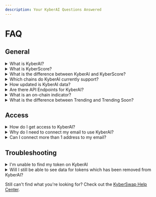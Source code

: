 ```yaml
---
description: Your KyberAI Questions Answered
---
```


# FAQ

## General

<details>

<summary>What is KyberAI?</summary>

KyberAI was conceived with the intention of surfacing valuable market data that would empower KyberSwap users to make data-driven trades. With KyberAI, users gain access to a wealth of market data that is usually only afforded to institutional traders or high net worth individuals. KyberAI aggregates both [on-chain](on-chain-indicators/) and [off-chain](technical-indicators/) data across [multiple chains](../../getting-started/supported-exchanges-and-networks.md) and condenses this wealth of data into actionable insights which can be conveniently accessed via the [KyberSwap Interface](https://kyberswap.com/discover).&#x20;

Please refer to our [Docs](./) for a complete explanation of KyberAI and how it can be used to supercharge your trades.

</details>

<details>

<summary>What is KyberScore? </summary>

[KyberScore](kyberscore.md) is KyberAI's flagship feature which takes advantage of advancements in AI models to compute a numeric score indicating how bullish or bearish a token is expected to be over the next 24 hours.

Please refer to our [Docs](kyberscore.md) for a complete explanation of KyberScore's design as well as data sources used to train our KyberScore model.

</details>

<details>

<summary>What is the difference between KyberAI and KyberScore?</summary>

While [KyberScore](kyberscore.md) is the flagship feature of [KyberAI](./) which enables users a peek into the token's future price performance, KyberAI comes with many other complementary features. KyberAI also condenses the wealth of on and off-chain token data into easily digestible graphs. Moreover, KyberAI also comes equipped with an [interactive technical analysis component ](technical-indicators/live-charts.md)where advanced traders can combine a myriad of TA tools to evaluate a token based on their specific trading strategy.

In short, KyberScore is another indicator within the KyberAI toolset. This being said, significant effort has been invested to ensure the applicability of the KyberScore model and hence any trading strategy will likely benefit from leveraging the additional insights made possible via KyberScore.

For more details on each, you can refer to our Docs on [KyberAI](./) and [KyberScore](kyberscore.md). This includes all the other [On-Chain Indicators](on-chain-indicators/) and [Technical Indicators](technical-indicators/) that complete the KyberAI feature suite.

</details>

<details>

<summary>Which chains do KyberAI currently support?</summary>

KyberAI currently supports more than 4000 tokens deployed across the following 7 chains:

* Ethereum (ChainID: 1)
* BSC (ChainID: 56)
* Arbitrum (ChainID: 42161)
* Polygon (ChainID: 137)
* Optimism (ChainID: 10)
* Fantom (ChainID: 250)
* Avalanche (ChainID: 43114)

</details>

<details>

<summary>How updated is KyberAI data?</summary>

KyberAI always strives to display the most updated data for our users. Given the abundance of data points being queried, the data refresh rate is specific to a particular indicator. Data liveness has been optimized to account for the type of data as well as the practicality of computing said data.

You can refer to the Data Sources section of each indicator for the refresh rate used for the specific indicator. For your convenience, below is a summary of KyberAI refresh rates across various data sets:

* [**Token Rankings**](user-guides/discover-promising-tokens.md): Every 4 hours
* [**KyberScore**](kyberscore.md): Every 4 hours
* [**Number Of Trades**](on-chain-indicators/number-of-trades.md): Every hour
* [**Trading Volume**](on-chain-indicators/trading-volume.md): Every hour
* [**Netflow To Whale Wallets**](on-chain-indicators/netflow-to-whale-wallets.md): Every hour
* [**Netflow To CEX**](on-chain-indicators/netflow-to-cex.md): Every hour
* [**Number Of Transfers**](on-chain-indicators/number-of-transfers.md): Every hour
* [**Volume Of Transfers**](on-chain-indicators/volume-of-transfers.md): Every hour
* [**Number Of Holders**](on-chain-indicators/number-of-holders.md): Every 24 hours
* [**Top Holders**](on-chain-indicators/top-holders.md): Every 24 hours
* [**Live Charts**](technical-indicators/live-charts.md): Price is refreshed every minute with OHLCV data refreshed every 5 minutes
* [**Support & Resistance Levels**](technical-indicators/support-and-resistance-levels.md): Every hour
* [**Live Trades**](technical-indicators/live-trades.md): Refrehsed every 10 seconds with a 2 minute lag
* [**Funding Rate On CEX**](technical-indicators/funding-rate-on-cex.md): Every hour
* [**Liquidations On CEX**](technical-indicators/liquidations-on-cex.md): Every hour
* **KyberAI Token List**: Every 2 weeks
* **Whale Wallet List**: Every 2 weeks

</details>

<details>

<summary>Are there API Endpoints for KyberAI?</summary>

KyberAI was developed for the benefit and convenience of KyberSwap users and are intended to help our users make informed decisions about trading on our platform.

As such, we do not have any public-facing API endpoints, and we do not currently have any plans to make this feature available outside of the KyberSwap platform.

</details>

<details>

<summary>What is an on-chain indicator?</summary>

On-chain indicators make use of data that is stored on publicly accessible blockchains. Unlike the traditional Web2 model whereby data is stored on a private database, on-chain data can be accessed by anyone and does not require a trusted API to be implemented by the service provider for data to be queried in a trusted manner.

For the majority of actions that occurs in DeFi, an event of the transaction will be logged onto the blockchain which can then be publicly queried. Some examples of on-chain data includes DEX swaps, token transfers, addresses holding the token, and many others.

Please refer to [On-Chain vs Off-Chain Data](../../getting-started/foundational-topics/decentralized-technologies/on-chain-vs-off-chain-data.md) for a more in-depth comparison of on-chain vs off-chain data sources.

</details>

<details>

<summary>What is the difference between Trending and Trending Soon?</summary>

The **Trending** and **Trending Soon** rankings on [KyberSwap.com](http://kyberswap.com/) are tools developed by KyberSwap to allow you to see trading trends in DeFi, helping you to trade efficiently.

### Trending

Tokens displayed on the Trending table are based on current data gleaned from top data aggregators such as CoinGecko and Coinmarketcap.

### Trending Soon

Tokens displayed on the Trending Soon table are detected based on our Trend detection algorithm, using trading volume, price, market cap and other on-chain data. These tokens may not be trending _now_, but could very well be trending soon.

Please refer to [Discover Promising Tokens](user-guides/discover-promising-tokens.md) for a full overview of the various ranking features.

</details>

## Access

<details>

<summary>How do I get access to KyberAI?</summary>

KyberAI is currently undergoing its beta testing phase whereby access is granted to our most active and influential KyberSwap community members. This staged rollout ensures that KyberAI can continue to be improved following targeted feedback from an initial set of key community users.

As we move towards a public rollout for KyberAI, do keep a lookout for announcements across various social channels which will enable you to join the KyberAI waitlist during this testing period. Please refer to [Sign In To KyberAI With Ethereum](user-guides/sign-in-to-kyberai-with-ethereum.md) for further details on the registration process.

</details>

<details>

<summary>Why do I need to connect my email to use KyberAI?</summary>

KyberAI was created with the intention of democratizing trading insights for all hence all of KyberAI's features are accessible to anyone with an Ethereum wallet. As KyberAI is rolled out to the public, it will undergo multiple rounds of beta testing to garner further feedback from our most active ecosystem members. This ensures that, at the point of public release, the data insights made available via KyberAI will drive significant value-add to any trading strategy right off the bat.

Leveraging upon the amazing work of [Sign-In With Ethereum](https://docs.login.xyz/), KyberAI users will now be able to sign into the KyberAI interface using their Ethereum wallets. By validating the selected EVM address against a preferred email address, no personally identifiable information needs to be shared with KyberSwap in order to utilize KyberAI trading insights. The linked email will only be used for the purposes of endorsing users as well as for communications.

</details>

<details>

<summary>Can I connect more than 1 address to my email?</summary>

Yes, you can reuse the same email when registering your connected wallet address. For every address linked, it will have to go through the same waitlist process as detailed in [Sign In To KyberAI With Ethereum](user-guides/sign-in-to-kyberai-with-ethereum.md).

</details>

## Troubleshooting

<details>

<summary>I'm unable to find my token on KyberAI</summary>

While KyberAI enables data to be surfaced for any ERC20 token, our model requires that the token generates a target trade volume as well as have at least 37 days of token data available before it can be added to the KyberAI catalog. Aside from ensuring the consistency of data displayed on KyberAI, this requirement also functions as a safeguard against less established tokens whose credibility has yet to be demonstrated.

The list of tokens that meet the KyberAI qualification criteria will be refreshed every two weeks. At this point, KyberAI will scan various on and off-chain data points to determine a token's eligibility. Note that tokens can be added or removed from this list depending on the overall interest in the token.

</details>

<details>

<summary> Will I still be able to see data for tokens which has been removed from KyberAI?</summary>

KyberAI constantly refreshes its list of eligible tokens to ensure that the data shown is always as accurate as possible. For tokens which have previously been added to KyberAI, you will be able to view the token's data as long as the token has been added to your watchlist when it was active on KyberAI.&#x20;

</details>

Still can't find what you're looking for? Check out the [KyberSwap Help Center](https://support.kyberswap.com/hc/en-us).
